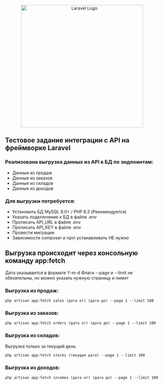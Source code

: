 <p align="center"><a href="https://laravel.com" target="_blank"><img src="https://raw.githubusercontent.com/laravel/art/master/logo-lockup/5%20SVG/2%20CMYK/1%20Full%20Color/laravel-logolockup-cmyk-red.svg" width="400" alt="Laravel Logo"></a></p>

## Тестовое задание интеграции с API на фреймворке Laravel

### Реализована выгрузка данных из API в БД по эндпоинтам:

- Данные из продаж
- Данные из заказов
- Данные из складов
- Данные из доходов

### Для выгрузки потребуется:

- Установить БД MySQL 8.0+ / PHP 8.3 (Рекомендуется)
- Указать подключение к БД в файле .env
- Прописать API_URL в файле .env
- Прописать API_KEY в файле .env
- Провести миграции
- Зависимости composer и npm устанавливать НЕ нужно

## Выгрузка происходит через консольную команду app:fetch

Дата указывается в формате Y-m-d
Флаги --page и --limit не обязательны, но можно указать нужную страницу и лимит

### Выгрузка из продаж:

```
php artisan app:fetch sales (дата от) (дата до) --page 1 --limit 100
```

### Выгрузка из заказов:

```
php artisan app:fetch orders (дата от) (дата до) --page 1 --limit 100
```

### Выгрузка из складов:
Выгрузка только за текущий день
```
php artisan app:fetch stocks (текущая дата) --page 1 --limit 100
```

### Выгрузка из доходов:

```
php artisan app:fetch incomes (дата от) (дата до) --page 1 --limit 100
```

